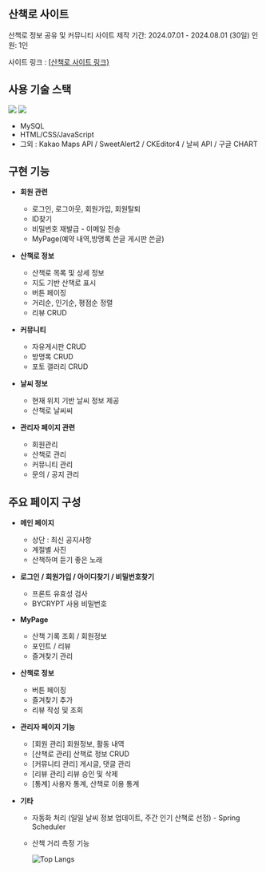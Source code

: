 ## 산책로 사이트

산책로 정보 공유 및 커뮤니티 사이트 
제작 기간: 2024.07.01 - 2024.08.01 (30일)
인원: 1인

사이트 링크 : [[산책로 사이트 링크}](http://49.142.157.251:9090/)

## 사용 기술 스택

<div>
  
  <img src="https://img.shields.io/badge/java-007396?style=for-the-badge&logo=OpenJDK&logoColor=white">
  <img src="https://img.shields.io/badge/Spring-6DB33F?style=for-the-badge&logo=Spring&logoColor=white">
</div>

* MySQL
* HTML/CSS/JavaScript
* 그외 : Kakao Maps API / SweetAlert2 / CKEditor4 / 날씨 API / 구글 CHART

## 구현 기능

* **회원 관련**
   * 로그인, 로그아웃, 회원가입, 회원탈퇴
   * ID찾기
   * 비밀번호 재발급 - 이메일 전송
   * MyPage(예약 내역,방명록 쓴글 게시판 쓴글)

* **산책로 정보**
   * 산책로 목록 및 상세 정보
   * 지도 기반 산책로 표시
   * 버튼 페이징
   * 거리순, 인기순, 평점순 정렬
   * 리뷰 CRUD

* **커뮤니티**
   * 자유게시판 CRUD
   * 방명록 CRUD
   * 포토 갤러리 CRUD

* **날씨 정보**
   * 현재 위치 기반 날씨 정보 제공
   * 산책로 날씨씨

* **관리자 페이지 관련**
   * 회원관리
   * 산책로 관리
   * 커뮤니티 관리
   * 문의 / 공지 관리

## 주요 페이지 구성

* **메인 페이지**
   * 상단 : 최신 공지사항 
   * 계절별 사진
   * 산책하며 듣기 좋은 노래

* **로그인 / 회원가입 / 아이디찾기 / 비밀번호찾기**
   * 프론트 유효성 검사
   * BYCRYPT 사용 비밀번호

* **MyPage**
   * 산책 기록 조회 / 회원정보
   * 포인트 / 리뷰
   * 즐겨찾기 관리

* **산책로 정보**
   * 버튼 페이징
   * 즐겨찾기 추가
   * 리뷰 작성 및 조회

* **관리자 페이지 기능**
   * [회원 관리] 회원정보, 활동 내역
   * [산책로 관리] 산책로 정보 CRUD
   * [커뮤니티 관리] 게시글, 댓글 관리
   * [리뷰 관리] 리뷰 승인 및 삭제
   * [통계] 사용자 통계, 산책로 이용 통계

* **기타**
   * 자동화 처리 (일일 날씨 정보 업데이트, 주간 인기 산책로 선정) - Spring Scheduler
   * 산책 거리 측정 기능
 
     ![Top Langs](https://github-readme-stats.vercel.app/api/top-langs/?username=BMJJJ&layout=compact)
